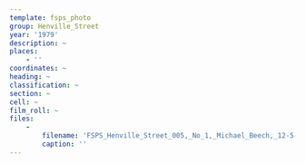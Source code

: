 ```yaml
---
template: fsps_photo
group: Henville_Street
year: '1979'
description: ~
places:
    - ''
coordinates: ~
heading: ~
classification: ~
section: ~
cell: ~
film_roll: ~
files:
    -
        filename: 'FSPS_Henville_Street_005,_No_1,_Michael_Beech,_12-5-F,_1979.png'
        caption: ''
---
```

